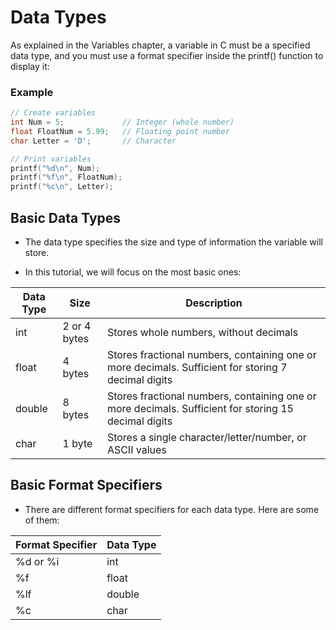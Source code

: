 # Data Types
As explained in the Variables chapter, a variable in C must be a specified data type, and you must use a format specifier inside the printf() function to display it:

### Example
```c
// Create variables
int Num = 5;             // Integer (whole number)
float FloatNum = 5.99;   // Floating point number
char Letter = 'D';       // Character

// Print variables
printf("%d\n", Num);
printf("%f\n", FloatNum);
printf("%c\n", Letter);
```

## Basic Data Types
- The data type specifies the size and type of information the variable will store.

- In this tutorial, we will focus on the most basic ones:

| Data Type |	Size |	Description |
|---|---|---|
| int |	2 or 4 bytes | Stores whole numbers, without decimals |
|float	|4 bytes	|Stores fractional numbers, containing one or more decimals. Sufficient for storing 7 decimal digits|
|double|	8 bytes|	Stores fractional numbers, containing one or more decimals. Sufficient for storing 15 decimal digits|
|char|	1 byte|	Stores a single character/letter/number, or ASCII values|

## Basic Format Specifiers
- There are different format specifiers for each data type. Here are some of them:

|Format Specifier | Data Type|
|---|---|
%d or %i|int
%f	|float
%lf	|double
%c	|char